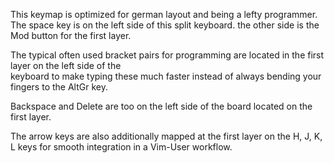 This keymap is optimized for german layout and being a lefty programmer.
The space key is on the left side of this split keyboard. the other side is the Mod button for the first layer.

The typical often used bracket pairs for programming are located in the first layer on the left side of the  
keyboard to make typing these much faster instead of always bending your fingers to the AltGr key.

Backspace and Delete are too on the left side of the board located on the first layer.

The arrow keys are also additionally mapped at the first layer on the H, J, K, L keys for smooth integration
in a Vim-User workflow.
